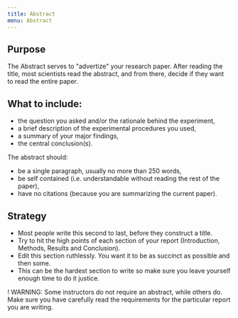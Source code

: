 ```yaml
---
title: Abstract
menu: Abstract
---
```


## Purpose

The Abstract serves to "advertize" your research paper. After reading the title, most scientists read the abstract, and from there, decide if they want to read the entire paper.

## What to include:

* the question you asked and/or the rationale behind the experiment,
* a brief description of the experimental procedures you used,
* a summary of your major findings,
* the central conclusion(s).

The abstract should:

* be a single paragraph, usually no more than 250 words,
* be self contained (i.e. understandable without reading the rest of the paper),
* have no citations (because you are summarizing the current paper).

## Strategy

* Most people write this second to last, before they construct a title.
* Try to hit the high points of each section of your report (Introduction, Methods, Results and Conclusion).
* Edit this section ruthlessly. You want it to be as succinct as possible and then some.
* This can be the hardest section to write so make sure you leave yourself enough time to do it justice.

! WARNING: Some instructors do not require an abstract, while others do. Make sure you have carefully read the requirements for the particular report you are writing.